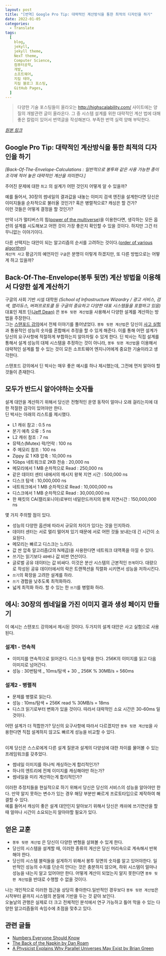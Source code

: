 ```yaml
---
layout: post
title: "[번역] Google Pro Tip: 대략적인 계산방식을 통한 최적의 디자인을 하기"
date: 2022-01-05
categories:
  - Translate
tags:
  [
    blog,
    jekyll,
    jekyll theme,
    NexT theme,
    Computer Science,
    컴퓨터공학,
    개발,
    소프트웨어,
    지킬 테마,
    지킬 블로그 포스팅,
    GitHub Pages,
  ]
---
```


> 다양한 기술 포스팅들이 올라오는 http://highscalability.com/ 사이트에는 양질의 개발관련 글이 올라온다. 그 중 시스템 설계를 위한 대략적인 계산 법에 대해 좋은 칼럼이 있어서 번역글을 작성해본다. 부족한 번역 실력 양해 부탁한다.

_[원본 링크](http://highscalability.com/blog/2011/1/26/google-pro-tip-use-back-of-the-envelope-calculations-to-choo.html)_

## Google Pro Tip: 대략적인 계산방식을 통한 최적의 디자인을 하기

_[Back-Of-The-Envelope-Calculations : 일반적으로 봉투와 같은 사용 가능한 종이 조각에 적어 놓은 대략적인 계산을 의미한다.]_

주어진 문제에 대한 `최고` 의 설계가 어떤 것인지 어떻게 알 수 있을까?

예를 들어서, 30장의 썸네일의 결과값을 내놓는 이미지 검색 엔진을 설계한다면 당신은 이미지들을 순차적으로 불러올 것인가?
혹은 병렬적으로?
캐싱은 할 건가?<br>
이런 것들은 어떻게 결정을 할 것인가?

만약 너가 멀티버스의 힘([power of the multiverse](http://www.extravolution.com/2009/09/computing-with-multiverse.html))을 이용한다면, 생각하는 모든 옵션의 설계를 시도해보고 어떤 것이 가장 좋은지 확인할 수 있을 것이다.
하지만 그건 터무니없는 이야기이다.

다른 선택지는 대안이 되는 알고리즘의 순서를 고려하는 것이다.([order of various algorithm](https://en.wikipedia.org/wiki/Big_O_notation))<br>
`계산적 사고` 황금기의 예언자인 `구글`은 분명이 이렇게 하겠지만, 또 다른 방법으로는 어떻게 하고 있을까?

## Back-Of-The-Envelope(봉투 뒷면) 계산 방법을 이용해서 다양한 설계 계산하기

구글의 사회 기반 시설 대학원 _(School of Infrastructure Wizardry / 광고 서비스, 검색, 맵리듀스, 버퍼프로토콜 등 구글의 중요하고 다양한 대표 시스템들을 포함하고 있음)_ 대표인 제프 딘[(Jeff Dean)](https://research.google/people/jeff/) 은 `봉투 뒷편 계산법`을 사용해서 다양한 설계를 계산하는 방법을 주장한다.<br>
그는 [스탠포드 강의](http://stanford-online.stanford.edu/courses/ee380/101110-ee380-300.asx)에서 전체 이야기를 풀어냈었다.
`봉투 뒷편 계산법`은 당신이 [사고 실험]()과 통용적인 성능의 숫자를 혼합해서 추정을 할 수 있게 해준다. 이를 통해 어떤 설계가 당신의 요구사항에 적절하게 부합하는지 알아차릴 수 있게 한다.
딘 박사는 직접 설계를 통해서 설계 성능의 대체 시스템을 추정하는 것이 아니라, `봉투 뒷편 계산법`을 이용해서 대략적인 설계를 할 수 있는 것이 모든 소프트웨어 엔지니어에게 중요한 기술이라고 생각한다.

스탠포드 강의에서 딘 박사는 매우 좋은 예시를 하나 제시했는데, 그전에 먼저 알아야 할 것들이 존재한다.

## 모두가 반드시 알아야하는 숫자들

설계 대안을 계산하기 위해서 당신은 전형적인 운영 동작이 얼마나 오래 걸리는지에 대한 적절한 감각이 있어야만 한다.<br>
딘 박사는 아래의 리스트를 제시했다.

- L1 캐쉬 참고 : 0.5 ns
- 분기 예측 오류 : 5 ns
- L2 캐쉬 참조 : 7 ns
- 뮤텍스(Mutex) 락/언락 : 100 ns
- 주 메모리 참조 : 100 ns
- Zippy 로 1 KB 압축 : 10,000 ns
- 1Gbps 네트워크로 2KB 전송 : 20,000 ns
- 메모리에서 1 MB 순차적으로 Read : 250,000 ns
- 같은 데이터 센터 내에서의 메시지 왕복 지연 시간 : 500,000 ns
- 디스크 탐색 : 10,000,000 ns
- 네트워크에서 1 MB 순차적으로 Read : 10,000,000 ns
- 디스크에서 1 MB 순차적으로 Read : 30,000,000 ns
- 한 패킷의 CA(캘리포니아)로부터 네덜란드까지의 왕복 지연시간 : 150,000,000 ns

몇 가지 주의할 점이 있다.

- 성능의 다양한 옵션에 따라서 규모의 차이가 있다는 것을 인지하라.
- 데이터 센터는 서로 멀리 떨어져 있기 때문에 서로 어떤 것들 보내는데 긴 시간이 소요된다.
- 메모리는 빠르고 디스크는 느리다.
- 값 싼 압축 알고리즘(2의 N제곱)을 사용한다면 네트워크 대역폭을 아낄 수 있다.
- 쓰기는 읽기보다 `40배`나 값 비싼 연산이다.
- 글로벌 공유 데이터는 값 비싸다. 이것은 분산 시스템의 근본적인 `한계`이다. 대량으로 작성된 공유 데이터에서의 락은 트랜잭션을 직렬화 시키면서 성능을 저하시킨다.
- `쓰기`의 확장을 고려한 설계를 하라.
- `쓰기` 경합을 낮추도록 최적화하라.
- 넓게 최적화 하라. 할 수 있는 한 `쓰기`를 병렬화 하라.

## 에시: 30장의 썸네일을 가진 이미지 결과 생성 페이지 만들기

이 예시는 스탠포드 강의에서 제시된 것이다. 두가지의 설계 대안은 사고 실험으로 사용된다.

### 설계1 - 연속적

- 이미지를 연속적으로 읽어온다. 디스크 탐색을 한다. 256K의 이미지를 읽고 다음 이미지로 넘어간다.
- 성능 : 30번탐색 _ 10ms/탐색 + 30 _ 256K % 30MB/s = 560ms

### 설계2 - 병렬적

- 문제를 병렬로 읽는다.
- 성능 : 10ms/탐색 + 256K read % 30MB/s = 18ms
- 디스크 읽기로부터 변화가 있을 것이다. 따라서 대략적인 소요 시간은 30-60ms 일 것이다.

어떤 설계가 더 적합한가?
당신의 요구사항에 따라서 다르겠지만 `봉투 뒷편 계산법`을 사용한다면 직접 설계하지 않고도 빠르게 성능을 비교할 수 있다.

<br>이제 당신은 스스로에게 다른 설계 질문과 설계의 다양성에 대한 차이를 물어볼 수 있는 프레임워크를 갖추었다.

- 썸네일 이미지를 하나씩 캐싱하는게 합리적인가?
- 하나의 엔트리에 전체 이미지를 캐싱해야만 하는가?
- 썸네일을 미리 계산하는게 합리적인가?

이러한 추정치들을 현실적으로 하기 위해서 당신은 당신의 서비스의 성능을 알아야만 한다.
만약 알지 못하는 변수가 있는 경우 해당 부분만 빠르게 프로토타입으로 제작하여 해결할 수 있다.<br>
예를 들어서 캐싱이 좋은 설계 대안인지 알아보기 위해서 당신은 캐쉬에 쓰기연산을 할 때 얼마나 시간이 소요되는지 알아야할 필요가 있다.

## 얻은 교훈

- `봉투 뒷편 계산법` 은 당신이 다양한 변형을 살펴볼 수 있게 한다.
- 당신의 시스템을 설계할 때, 이러한 종류의 게산은 당신 머리속으로 계속해서 반복해야 한다.
- 당신의 시스템 블럭들을 설게하기 위해서 봉투 뒷면의 숫자를 알고 있어야한다. 일반적인 성능의 수치를 단순히 안다는 것은 충분하지 않으며, 하위 시스템이 얼마나 성능을 내는지 알고 있어야만 한다. 어떻게 계산이 되었는지 알지 못한다면 `봉투 뒷편 계산법`을 반대로 수행할 수 없을 것이다.

나는 개인적으로 이러한 접근을 상당히 좋아한다.일반적인 경우보다 `봉투 뒷편 계산법`은 시작부터 끝까지 시스템의 본질에 기반을 두는 것 같아 보인다.<br>
오늘날의 관행은 실제로 더 크고 전체적인 분석에서 연구 가능하고 틀어 막을 수 있는 다양한 알고리즘들의 속임수에 초점을 맞추고 있다.

## 관련 글들

- [Numbers Everyone Should Know](http://highscalability.com/numbers-everyone-should-know)
- [The Back of the Napkin by Dan Roam](https://www.danroam.com/)
- [A Physicist Explains Why Parallel Universes May Exist by Brian Green ](https://www.npr.org/2011/01/24/132932268/a-physicist-explains-why-parallel-universes-may-exist?ft=1&f=13&sc=17?ft=1&f=13&sc=17)
